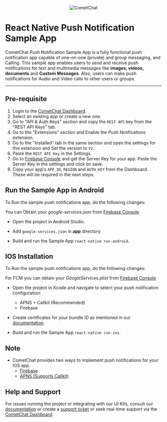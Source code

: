 <p align="center">
  <img alt="CometChat" src="https://assets.cometchat.io/website/images/logos/banner.png">
</p>


# React Native Push Notification Sample App

CometChat Push Notification Sample App is a fully functional push notification app capable of one-on-one (private) and group messaging, and Calling. This sample app enables users to send and receive push notifications for text and multimedia messages like **images, videos, documents** and **Custom Messages**. Also, users can make push notifications for Audio and Video calls to other users or groups.

<hr>

## Pre-requisite
1. Login to the <a href="https://app.cometchat.io/" target="_blank">CometChat Dashboard</a>.
2. Select an existing app or create a new one.
3. Go to "API & Auth Keys" section and copy the `REST API` key from the "REST API Keys" tab.
4. Go to the "Extensions" section and Enable the Push Notifications extension.
5. Go to the "Installed" tab in the same section and open the settings for this extension and Set the version to `V2`.
6. Paste the `REST API Key` in the Settings.
7. Go to <a href="https://console.firebase.google.com/" target="_blank">Firebase Console</a> and get the Server Key for your app. Paste the Server Key in the settings and click on save.
8. Copy your app's `APP_ID`, `REGION` and `AUTH_KEY` from the Dashboard. These will be required in the next steps.

## Run the Sample App in Android

 To Run the sample push notifications app, do the following changes:

   You can Obtain your  *google-services.json* from [Firebase Console](https://console.firebase.google.com/)

   - Open the project in Android Studio.
   
   - Add `google-services.json` in **app** directory

   - Build and run the Sample App `react-native run-android`.

## IOS Installation 
  
  To Run the sample push notifications app, do the following changes:
  
  For FCM you can obtain your  *GoogleServices.plist* from [Firebase Console](https://console.firebase.google.com/)
  
  - Open the project in Xcode and navigate to select your push notification configuration:
      - APNS + Callkit (Recommended)
      - Firebase
        
  - Create certificates for your bundle ID as mentioned in our [documentation](https://prodocs.cometchat.com/docs/ios-extensions-enhanced-push-notification).
    
  - Build and run the Sample App `react-native run-ios`.
  
## Note
   - CometChat provides two ways to implement push notifications for your IOS app. 
      - [Firebase](https://prodocs.cometchat.com/docs/ios-extensions-enhanced-push-notification)
      - [APNS (Supports Callkit)](https://prodocs.cometchat.com/docs/ios-extensions-enhanced-push-notification-apns)
      
## Help and Support
For issues running the project or integrating with our UI Kits, consult our [documentation](https://www.cometchat.com/docs/extensions/react-native-push-notifications) or create a [support ticket](https://help.cometchat.com/hc/en-us) or seek real-time support via the [CometChat Dashboard](https://app.cometchat.com/).

